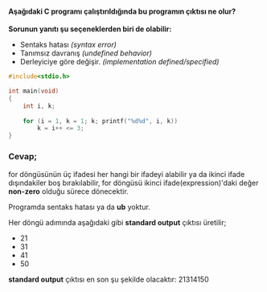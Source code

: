 #### Aşağıdaki C programı çalıştırıldığında bu programın çıktısı ne olur?

**Sorunun yanıtı şu seçeneklerden biri de olabilir:**
- Sentaks hatası *(syntax error)*
- Tanımsız davranış *(undefined behavior)*
- Derleyiciye göre değişir. _(implementation defined/specified)_

```C
#include<stdio.h>

int main(void)
{
	int i, k;
	
	for (i = 1, k = 1; k; printf("%d%d", i, k))
		k = i++ <= 3;	
}
```


### Cevap;

for döngüsünün üç ifadesi her hangi bir ifadeyi alabilir ya da ikinci ifade dışındakiler boş bırakılabilir, for döngüsü ikinci ifade(expression)'daki değer **non-zero** olduğu sürece dönecektir.

Programda sentaks hatası ya da **ub** yoktur.

Her döngü adımında aşağıdaki gibi **standard output** çıktısı üretilir;
- 21
- 31
- 41
- 50

**standard output** çıktısı en son şu şekilde olacaktır: 21314150